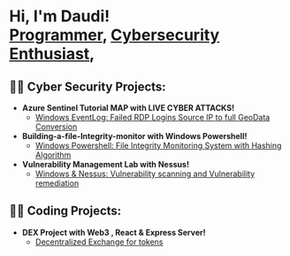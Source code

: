 <h1>Hi, I'm Daudi! <br/><a href="https://github.com/deegold27">Programmer</a>, <a href="https://www.linkedin.com/in/daudi-w-a05859156/">Cybersecurity Enthusiast</a>,</h1>

<h2>👨‍💻 Cyber Security Projects:</h2>

- <b>Azure Sentinel Tutorial MAP with LIVE CYBER ATTACKS!</b>
  - [Windows EventLog: Failed RDP Logins Source IP to full GeoData Conversion](https://github.com/deegold27/Failed_RDP_GEO)
- <b>Building-a-file-Integrity-monitor with Windows Powershell!</b>
  - [Windows Powershell: File Integrity Monitoring System with Hashing Algorithm](https://github.com/deegold27/Build-a-file-Integrity-monitor.git)
 - <b>Vulnerability Management Lab with Nessus!</b>
   - [Windows & Nessus: Vulnerability scanning and Vulnerability remediation](https://github.com/deegold27/VM.git)
  
  
<h2>👨‍💻 Coding Projects:</h2>

 - <b>DEX Project with Web3 , React & Express Server!</b>
   - [Decentralized Exchange for tokens](https://github.com/deegold27/DEX)
  

<!--
**Deegold27/Daudi** is a ✨ _special_ ✨ repository because its `README.md` (this file) appears on your GitHub profile.

Here are some ideas to get you started:

- 🔭 I’m currently working on cybersecurity projects.
- 🌱 I’m currently studying to security plus qualification.

- 📫 How to reach me: ...
-->
